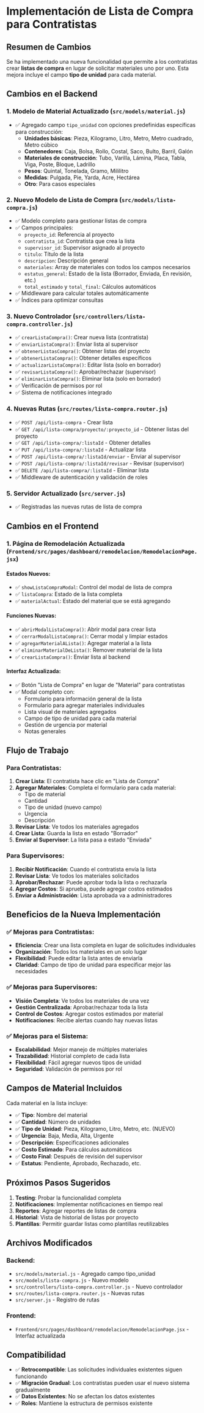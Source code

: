 # Implementación de Lista de Compra para Contratistas

## Resumen de Cambios

Se ha implementado una nueva funcionalidad que permite a los contratistas crear **listas de compra** en lugar de solicitar materiales uno por uno. Esta mejora incluye el campo **tipo de unidad** para cada material.

## Cambios en el Backend

### 1. Modelo de Material Actualizado (`src/models/material.js`)
- ✅ Agregado campo `tipo_unidad` con opciones predefinidas específicas para construcción:
  - **Unidades básicas**: Pieza, Kilogramo, Litro, Metro, Metro cuadrado, Metro cúbico
  - **Contenedores**: Caja, Bolsa, Rollo, Costal, Saco, Bulto, Barril, Galón
  - **Materiales de construcción**: Tubo, Varilla, Lámina, Placa, Tabla, Viga, Poste, Bloque, Ladrillo
  - **Pesos**: Quintal, Tonelada, Gramo, Mililitro
  - **Medidas**: Pulgada, Pie, Yarda, Acre, Hectárea
  - **Otro**: Para casos especiales

### 2. Nuevo Modelo de Lista de Compra (`src/models/lista-compra.js`)
- ✅ Modelo completo para gestionar listas de compra
- ✅ Campos principales:
  - `proyecto_id`: Referencia al proyecto
  - `contratista_id`: Contratista que crea la lista
  - `supervisor_id`: Supervisor asignado al proyecto
  - `titulo`: Título de la lista
  - `descripcion`: Descripción general
  - `materiales`: Array de materiales con todos los campos necesarios
  - `estatus_general`: Estado de la lista (Borrador, Enviada, En revisión, etc.)
  - `total_estimado` y `total_final`: Cálculos automáticos
- ✅ Middleware para calcular totales automáticamente
- ✅ Índices para optimizar consultas

### 3. Nuevo Controlador (`src/controllers/lista-compra.controller.js`)
- ✅ `crearListaCompra()`: Crear nueva lista (contratista)
- ✅ `enviarListaCompra()`: Enviar lista al supervisor
- ✅ `obtenerListasCompra()`: Obtener listas del proyecto
- ✅ `obtenerListaCompra()`: Obtener detalles específicos
- ✅ `actualizarListaCompra()`: Editar lista (solo en borrador)
- ✅ `revisarListaCompra()`: Aprobar/rechazar (supervisor)
- ✅ `eliminarListaCompra()`: Eliminar lista (solo en borrador)
- ✅ Verificación de permisos por rol
- ✅ Sistema de notificaciones integrado

### 4. Nuevas Rutas (`src/routes/lista-compra.router.js`)
- ✅ `POST /api/lista-compra` - Crear lista
- ✅ `GET /api/lista-compra/proyecto/:proyecto_id` - Obtener listas del proyecto
- ✅ `GET /api/lista-compra/:listaId` - Obtener detalles
- ✅ `PUT /api/lista-compra/:listaId` - Actualizar lista
- ✅ `POST /api/lista-compra/:listaId/enviar` - Enviar al supervisor
- ✅ `POST /api/lista-compra/:listaId/revisar` - Revisar (supervisor)
- ✅ `DELETE /api/lista-compra/:listaId` - Eliminar lista
- ✅ Middleware de autenticación y validación de roles

### 5. Servidor Actualizado (`src/server.js`)
- ✅ Registradas las nuevas rutas de lista de compra

## Cambios en el Frontend

### 1. Página de Remodelación Actualizada (`Frontend/src/pages/dashboard/remodelacion/RemodelacionPage.jsx`)

#### Estados Nuevos:
- ✅ `showListaCompraModal`: Control del modal de lista de compra
- ✅ `listaCompra`: Estado de la lista completa
- ✅ `materialActual`: Estado del material que se está agregando

#### Funciones Nuevas:
- ✅ `abrirModalListaCompra()`: Abrir modal para crear lista
- ✅ `cerrarModalListaCompra()`: Cerrar modal y limpiar estados
- ✅ `agregarMaterialALista()`: Agregar material a la lista
- ✅ `eliminarMaterialDeLista()`: Remover material de la lista
- ✅ `crearListaCompra()`: Enviar lista al backend

#### Interfaz Actualizada:
- ✅ Botón "Lista de Compra" en lugar de "Material" para contratistas
- ✅ Modal completo con:
  - Formulario para información general de la lista
  - Formulario para agregar materiales individuales
  - Lista visual de materiales agregados
  - Campo de tipo de unidad para cada material
  - Gestión de urgencia por material
  - Notas generales

## Flujo de Trabajo

### Para Contratistas:
1. **Crear Lista**: El contratista hace clic en "Lista de Compra"
2. **Agregar Materiales**: Completa el formulario para cada material:
   - Tipo de material
   - Cantidad
   - Tipo de unidad (nuevo campo)
   - Urgencia
   - Descripción
3. **Revisar Lista**: Ve todos los materiales agregados
4. **Crear Lista**: Guarda la lista en estado "Borrador"
5. **Enviar al Supervisor**: La lista pasa a estado "Enviada"

### Para Supervisores:
1. **Recibir Notificación**: Cuando el contratista envía la lista
2. **Revisar Lista**: Ve todos los materiales solicitados
3. **Aprobar/Rechazar**: Puede aprobar toda la lista o rechazarla
4. **Agregar Costos**: Si aprueba, puede agregar costos estimados
5. **Enviar a Administración**: Lista aprobada va a administradores

## Beneficios de la Nueva Implementación

### ✅ Mejoras para Contratistas:
- **Eficiencia**: Crear una lista completa en lugar de solicitudes individuales
- **Organización**: Todos los materiales en un solo lugar
- **Flexibilidad**: Puede editar la lista antes de enviarla
- **Claridad**: Campo de tipo de unidad para especificar mejor las necesidades

### ✅ Mejoras para Supervisores:
- **Visión Completa**: Ve todos los materiales de una vez
- **Gestión Centralizada**: Aprobar/rechazar toda la lista
- **Control de Costos**: Agregar costos estimados por material
- **Notificaciones**: Recibe alertas cuando hay nuevas listas

### ✅ Mejoras para el Sistema:
- **Escalabilidad**: Mejor manejo de múltiples materiales
- **Trazabilidad**: Historial completo de cada lista
- **Flexibilidad**: Fácil agregar nuevos tipos de unidad
- **Seguridad**: Validación de permisos por rol

## Campos de Material Incluidos

Cada material en la lista incluye:
- ✅ **Tipo**: Nombre del material
- ✅ **Cantidad**: Número de unidades
- ✅ **Tipo de Unidad**: Pieza, Kilogramo, Litro, Metro, etc. (NUEVO)
- ✅ **Urgencia**: Baja, Media, Alta, Urgente
- ✅ **Descripción**: Especificaciones adicionales
- ✅ **Costo Estimado**: Para cálculos automáticos
- ✅ **Costo Final**: Después de revisión del supervisor
- ✅ **Estatus**: Pendiente, Aprobado, Rechazado, etc.

## Próximos Pasos Sugeridos

1. **Testing**: Probar la funcionalidad completa
2. **Notificaciones**: Implementar notificaciones en tiempo real
3. **Reportes**: Agregar reportes de listas de compra
4. **Historial**: Vista de historial de listas por proyecto
5. **Plantillas**: Permitir guardar listas como plantillas reutilizables

## Archivos Modificados

### Backend:
- `src/models/material.js` - Agregado campo tipo_unidad
- `src/models/lista-compra.js` - Nuevo modelo
- `src/controllers/lista-compra.controller.js` - Nuevo controlador
- `src/routes/lista-compra.router.js` - Nuevas rutas
- `src/server.js` - Registro de rutas

### Frontend:
- `Frontend/src/pages/dashboard/remodelacion/RemodelacionPage.jsx` - Interfaz actualizada

## Compatibilidad

- ✅ **Retrocompatible**: Las solicitudes individuales existentes siguen funcionando
- ✅ **Migración Gradual**: Los contratistas pueden usar el nuevo sistema gradualmente
- ✅ **Datos Existentes**: No se afectan los datos existentes
- ✅ **Roles**: Mantiene la estructura de permisos existente
